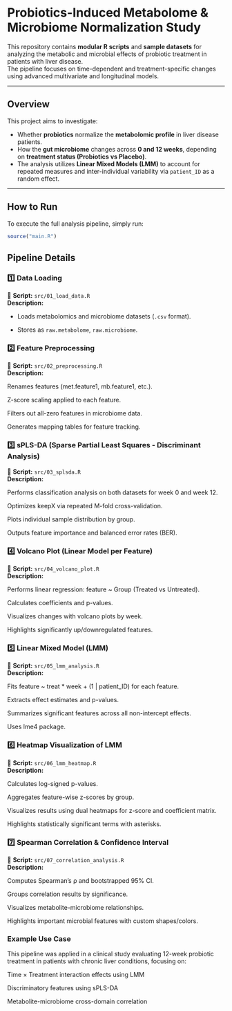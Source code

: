 # Probiotics-Induced Metabolome & Microbiome Normalization Study

This repository contains **modular R scripts** and **sample datasets** for analyzing the metabolic and microbial effects of probiotic treatment in patients with liver disease.  
The pipeline focuses on time-dependent and treatment-specific changes using advanced multivariate and longitudinal models.

---

## Overview

This project aims to investigate:

- Whether **probiotics** normalize the **metabolomic profile** in liver disease patients.
- How the **gut microbiome** changes across **0 and 12 weeks**, depending on **treatment status (Probiotics vs Placebo)**.
- The analysis utilizes **Linear Mixed Models (LMM)** to account for repeated measures and inter-individual variability via `patient_ID` as a random effect.

---

## How to Run

To execute the full analysis pipeline, simply run:

```r
source("main.R")
```

## Pipeline Details
### 1️⃣ Data Loading
📂 **Script:** ```src/01_load_data.R``` <br>
**Description:**

* Loads metabolomics and microbiome datasets (```.csv``` format).

* Stores as ```raw.metabolome```, ```raw.microbiome```.

### 2️⃣ Feature Preprocessing
📂 **Script:** ```src/02_preprocessing.R``` <br>
**Description:**

Renames features (met.feature1, mb.feature1, etc.).

Z-score scaling applied to each feature.

Filters out all-zero features in microbiome data.

Generates mapping tables for feature tracking.

### 3️⃣ sPLS-DA (Sparse Partial Least Squares - Discriminant Analysis)
📂 **Script:** ```src/03_splsda.R``` <br>
**Description:**

Performs classification analysis on both datasets for week 0 and week 12.

Optimizes keepX via repeated M-fold cross-validation.

Plots individual sample distribution by group.

Outputs feature importance and balanced error rates (BER).

### 4️⃣ Volcano Plot (Linear Model per Feature)
📂 **Script:** ```src/04_volcano_plot.R``` <br>
**Description:**

Performs linear regression: feature ~ Group (Treated vs Untreated).

Calculates coefficients and p-values.

Visualizes changes with volcano plots by week.

Highlights significantly up/downregulated features.

### 5️⃣ Linear Mixed Model (LMM)
📂 **Script:** ```src/05_lmm_analysis.R``` <br>
**Description:**

Fits feature ~ treat * week + (1 | patient_ID) for each feature.

Extracts effect estimates and p-values.

Summarizes significant features across all non-intercept effects.

Uses lme4 package.

### 6️⃣ Heatmap Visualization of LMM
📂 **Script:** ```src/06_lmm_heatmap.R``` <br>
**Description:**

Calculates log-signed p-values.

Aggregates feature-wise z-scores by group.

Visualizes results using dual heatmaps for z-score and coefficient matrix.

Highlights statistically significant terms with asterisks.

### 7️⃣ Spearman Correlation & Confidence Interval
📂 **Script:** ```src/07_correlation_analysis.R``` <br>
**Description:**

Computes Spearman’s ρ and bootstrapped 95% CI.

Groups correlation results by significance.

Visualizes metabolite-microbiome relationships.

Highlights important microbial features with custom shapes/colors.

### Example Use Case
This pipeline was applied in a clinical study evaluating 12-week probiotic treatment in patients with chronic liver conditions, focusing on:

Time × Treatment interaction effects using LMM

Discriminatory features using sPLS-DA

Metabolite-microbiome cross-domain correlation
